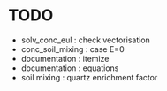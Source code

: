 # TODO

- solv_conc_eul : check vectorisation
- conc_soil_mixing : case E=0
- documentation : itemize 
- documentation : equations
- soil mixing : quartz enrichment factor
